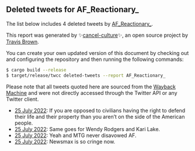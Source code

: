 ## Deleted tweets for AF_Reactionary_

The list below includes 4 deleted tweets by
[AF_Reactionary_](https://twitter.com/AF_Reactionary_).



This report was generated by ✨[cancel-culture](https://github.com/travisbrown/cancel-culture)✨,
an open source project by [Travis Brown](https://twitter.com/travisbrown).

You can create your own updated version of this document by checking out and configuring the
repository and then running the following commands:

```bash
$ cargo build --release
$ target/release/twcc deleted-tweets --report AF_Reactionary_
```

Please note that all tweets quoted here are sourced from the
[Wayback Machine](https://web.archive.org) and were not directly accessed through the Twitter API or
any Twitter client.

* [25 July 2022](https://web.archive.org/web/20220725224421/https://twitter.com/AF_Reactionary_/status/1551699735765041158): If you are opposed to civilians having the right to defend their life and their property than you aren’t on the side of the American people. <!--1551699735765041158-->
* [25 July 2022](https://web.archive.org/web/20220725224207/https://twitter.com/AF_Reactionary_/status/1551698866201845760): Same goes for Wendy Rodgers and Kari Lake. <!--1551699107202453506-->
* [25 July 2022](https://web.archive.org/web/20220725224207/https://twitter.com/AF_Reactionary_/status/1551698866201845760): Yeah and MTG never disavowed AF. <!--1551698866201845760-->
* [25 July 2022](https://web.archive.org/web/20220725223418/https://twitter.com/AF_Reactionary_/status/1551697211100217344): Newsmax is so cringe now. <!--1551697211100217344-->
